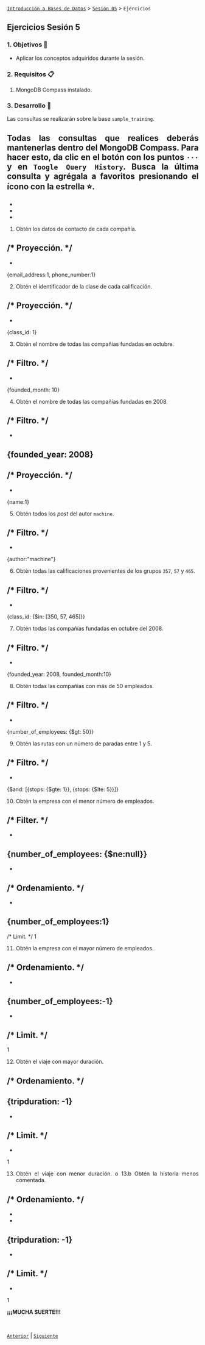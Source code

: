 [`Introducción a Bases de Datos`](../../README.md) > [`Sesión 05`](../Readme.md) > `Ejercicios`
	
## Ejercicios Sesión 5

<div style="text-align: justify;">

### 1. Objetivos :dart: 

- Aplicar los conceptos adquiridos durante la sesión.

### 2. Requisitos :clipboard:

1. MongoDB Compass instalado.

### 3. Desarrollo :rocket:

Las consultas se realizarán sobre la base `sample_training`.

Todas las consultas que realices deberás mantenerlas dentro del MongoDB Compass. Para hacer esto, da clic en el botón con los puntos `···` y en `Toogle Query History`. Busca la última consulta y agrégala a favoritos presionando el ícono con la estrella :star:.
-
-
-
-

1. Obtén los datos de contacto de cada compañía.

/* Proyección. */
-
-

{email_address:1, phone_number:1}



2. Obtén el identificador de la clase de cada calificación.


/* Proyección. */
-
-
{class_id: 1}



3. Obtén el nombre de todas las compañias fundadas en octubre.


/* Filtro. */
-
-

{founded_month: 10}




4. Obtén el nombre de todas las compañías fundadas en 2008.


/* Filtro. */
-
-
{founded_year: 2008}
-

/* Proyección. */
-

-
{name:1}





5. Obtén todos los *post* del autor `machine`.




/* Filtro. */
-
-
{author:"machine"}




6. Obtén todas las calificaciones provenientes de los grupos `357`, `57` y `465`.



/* Filtro. */
-
-
{class_id: {$in: [350, 57, 465]}}



7. Obtén todas las compañías fundadas en octubre del 2008.



/* Filtro. */
-
-
{founded_year: 2008, founded_month:10}




8. Obtén todas las compañias con más de 50 empleados. 


/* Filtro. */
-
-
{number_of_employees: {$gt: 50}}



9. Obtén las rutas con un número de paradas entre 1 y 5.



/* Filtro. */
-
-
{$and: [{stops: {$gte: 1}}, {stops: {$lte: 5}}]}



10. Obtén la empresa con el menor número de empleados.



/* Filter. */
-
-
{number_of_employees: {$ne:null}}
-
-
/* Ordenamiento. */
-

-
{number_of_employees:1}
-

/* Limit. */
1



11. Obtén la empresa con el mayor número de empleados.



/* Ordenamiento. */
-
-
{number_of_employees:-1}
-
-

/* Limit. */
-

1


12. Obtén el viaje con mayor duración.



/* Ordenamiento. */
-

{tripduration: -1}
-
-
/* Limit. */
-
-
1





13. Obtén el viaje con menor duración.
o 
13.b Obtén la historia menos comentada.


/* Ordenamiento. */
-
-
-

{tripduration: -1}
-
-

/* Limit. */
-
-
1




**¡¡¡MUCHA SUERTE!!!**

<br/>

[`Anterior`](../Readme.md) | [`Siguiente`](../Readme.md)

</div>

